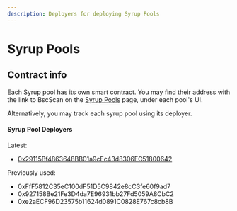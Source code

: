 ```yaml
---
description: Deployers for deploying Syrup Pools
---
```


# Syrup Pools

## Contract info

Each Syrup pool has its own smart contract. You may find their address with the link to BscScan on the [Syrup Pools](https://pancakeswap.finance/pools) page, under each pool's UI.

Alternatively, you may track each syrup pool using its deployer.

#### **Syrup Pool Deployers**

Latest:&#x20;

* [0x29115Bf4863648BB01a9cEc43d8306EC51800642](https://bscscan.com/address/0x29115Bf4863648BB01a9cEc43d8306EC51800642#events)

Previously used:

* 0xFfF5812C35eC100dF51D5C9842e8cC3fe60f9ad7
* 0x927158Be21Fe3D4da7E96931bb27Fd5059A8CbC2
* 0xe2aECF96D23575b11624d0891C0828E767c8cb8B&#x20;
